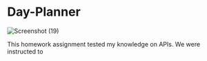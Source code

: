 # Day-Planner

![Screenshot (19)](https://user-images.githubusercontent.com/82970208/125390475-90c70c80-e368-11eb-8616-45fe6f67658a.png)


This homework assignment tested my knowledge on APIs. We were instructed to 
